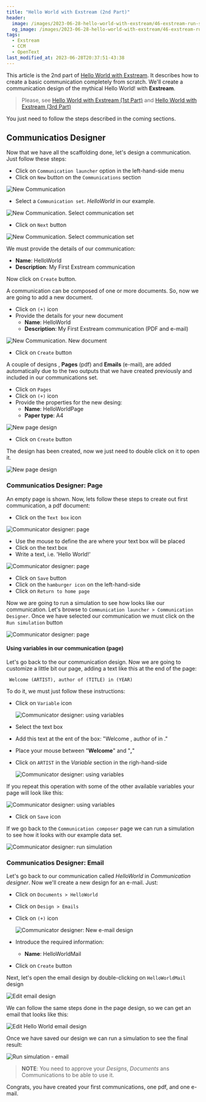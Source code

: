 ```yaml
---
title: "Hello World with Exstream (2nd Part)"
header:
  image: /images/2023-06-28-hello-world-with-exstream/46-exstream-run-simulation-email.png
  og_image: /images/2023-06-28-hello-world-with-exstream/46-exstream-run-simulation-email.png
tags:
  - Exstream
  - CCM
  - OpenText  
last_modified_at: 2023-06-28T20:37:51-43:38
---
```



This article is the 2nd part of [Hello World with Exstream](/hello-world-with-exstream). It describes how to create a basic communication completely from scratch. 
We'll create a communication design of the mythical Hello World! with **Exstream**.

> Please, see [Hello World with Exstream (1st Part)](/hello-world-with-exstream)
> and [Hello World with Exstream (3rd Part)](/hello-world-with-exstream-3rd-part)

You just need to follow the steps described in the coming sections.

## Communicatios Designer

Now that we have all the scaffolding done, let's design a communication. Just follow these steps:
 
 - Click on `Communication launcher` option in the left-hand-side menu
 - Click on `New` button on the `Communications` section

 ![New Communication](../images/2023-06-28-hello-world-with-exstream/24-exstream-new-communication.png)	  	
- Select a `Communication set`. *HelloWorld* in our example.

 ![New Communication. Select communication set](../images/2023-06-28-hello-world-with-exstream/25-exstream-new-communication-select-communication-set.png)	  	
- Click on `Next` button 

 ![New Communication. Select communication set](../images/2023-06-28-hello-world-with-exstream/26-exstream-new-communication-create.png)	  	

We must provide the details of our communication:

 - **Name**: HelloWorld
 - **Description**: My First Exstream communication

Now click on `Create` button.
 
A communication can be composed of one or more documents. So, now we are going to add a new document.

 - Click on `(+)` icon
 - Provide the details for your new document
    - **Name**: HelloWorld
    - **Description**: My First Exstream communication (PDF and e-mail)

 ![New Communication. New document](../images/2023-06-28-hello-world-with-exstream/27-exstream-new-communication-new-document.png) 
 
 - Click on `Create` button
 
 A couple of designs , **Pages** (pdf) and **Emails** (e-mail), are added automatically due to the two outputs that we have created previously and included in our communications set.
 
 - Click on `Pages`	
 - Click on `(+)` icon
 - Provide the properties for the new desing:
    - **Name**: HelloWorldPage
    - **Paper type**: A4	

 ![New page design](../images/2023-06-28-hello-world-with-exstream/31-exstream-page-design.png) 
 
  - Click on `Create` button
 
The design has been created, now we just need to double click on it to open it.
 
  ![New page design](../images/2023-06-28-hello-world-with-exstream/32-exstream-page-design-pdf.png) 

### Communicatios Designer: Page

An empty page is shown. Now, lets follow these steps to create out first communication, a pdf document:

 - Click on the `Text box` icon

  ![Communicator designer: page](../images/2023-06-28-hello-world-with-exstream/35-exstream-communicator-designer.png) 

 - Use the mouse to define the are where your text box will be placed
 - Click on the text box
 - Write a text, i.e. 'Hello World!'

  ![Communicator designer: page](../images/2023-06-28-hello-world-with-exstream/36-exstream-communicator-designer.png) 
  
 - Click on `Save` button
 - Click on the `hamburger icon` on the left-hand-side
 - Click on `Return to home page`
 
Now we are going to run a simulation to see how looks like our communication. Let's browse to `Communication launcher > Communication Designer`. Once we have selected our communication we must click on the `Run simulation` button
 
   ![Communicator designer: page](../images/2023-06-28-hello-world-with-exstream/38-run-simulation.png) 

#### Using variables in our communication (page)

Let's go back to the our communication design. Now we are going to customize a little bit our page, adding a text like this at the end of the page:

```
 Welcome (ARTIST), author of (TITLE) in (YEAR)
```

To do it, we must just follow these instructions:

 - Click on `Variable` icon

   ![Communicator designer: using variables](../images/2023-06-28-hello-world-with-exstream/39-exstream-communicator-designer-variable.png) 

 - Select the text box
 - Add this text at the ent of the box: "Welcome , author of in ."
 - Place your mouse between "**Welcome**"  and "**,**"
 - Click on `ARTIST` in the *Variable* section in the righ-hand-side

   ![Communicator designer: using variables](../images/2023-06-28-hello-world-with-exstream/40-exstream-communicator-designer-variable.png) 
   
If you repeat this operation with some of the other available variables your page will look like this:

   ![Communicator designer: using variables](../images/2023-06-28-hello-world-with-exstream/41-exstream-communicator-designer-variable.png) 

 - Click on `Save` icon

If we go back to the `Communication composer` page we can run a simulation to see how it looks with our example data set. 

   ![Communicator designer: run simulation](../images/2023-06-28-hello-world-with-exstream/42-exstream-run-simulation.png) 

### Communicatios Designer: Email

Let's go back to our communication called *HelloWorld* in *Communication designer*. Now we'll create a new design for an e-mail. Just:

 - Click on `Documents > HelloWorld`
 - Click on `Design > Emails`
 - Click on `(+)` icon

   ![Communicator designer: New e-mail design](../images/2023-06-28-hello-world-with-exstream/43-exstream-new-email-design.png) 

 - Introduce the required information:
    - **Name**: HelloWorldMail
 - Click on `Create` button

Next, let's open the email design by double-clicking on `HelloWorldMail` design

   ![Edit email design](../images/2023-06-28-hello-world-with-exstream/44-exstream-email-design.png) 
   
We can follow the same steps done in the page design, so we can get an email that looks like this:
   
   ![Edit Hello World email design](../images/2023-06-28-hello-world-with-exstream/45-exstream-email-design-hello-world.png)    


Once we have saved our design we can run a simulation to see the final result:

   ![Run simulation - email](../images/2023-06-28-hello-world-with-exstream/46-exstream-run-simulation-email.png)    

> **NOTE**: You need to approve your *Designs*, *Documents* ans Communications to be able to use it.

Congrats, you have created your first communications, one pdf, and one e-mail.